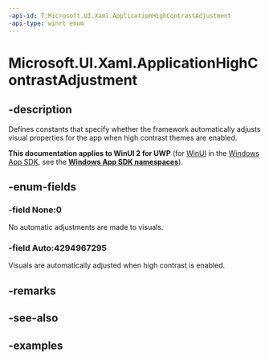 ```yaml
---
-api-id: T:Microsoft.UI.Xaml.ApplicationHighContrastAdjustment
-api-type: winrt enum
---
```


<!-- Enumeration syntax.
public enum ApplicationHighContrastAdjustment : uint {
	Auto = 4294967295
	None = 0
}
-->

# Microsoft.UI.Xaml.ApplicationHighContrastAdjustment

## -description
Defines constants that specify whether the framework automatically adjusts visual properties for the app when high contrast themes are enabled.

**This documentation applies to WinUI 2 for UWP** (for [WinUI](/windows/apps/winui/winui3/) in the [Windows App SDK](/windows/apps/windows-app-sdk/), see the **[Windows App SDK namespaces](/windows/windows-app-sdk/api/winrt/)**).

## -enum-fields

### -field None:0
No automatic adjustments are made to visuals.

### -field Auto:4294967295
Visuals are automatically adjusted when high contrast is enabled.

## -remarks

## -see-also

## -examples

